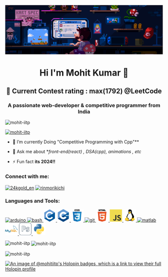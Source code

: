 </hr>  
<div>
<img src="./img/mohit.gif" width:1000px height:300px >
</div>
<h1 align="center">Hi I'm Mohit Kumar 🚀</h1>
<h2 align="center" "> 🔭 Current Contest rating : max(1792) @LeetCode</h2>
</hr>
<h3 align="center">A passionate web-developer & competitive programmer from India</h3>



<p align="left"> <img src="https://komarev.com/ghpvc/?username=mohit-iitp&label=Profile%20views&color=b1bc62&style=flat" alt="mohit-iitp" /> </p>

<p align="left"> <a href="https://github.com/ryo-ma/github-profile-trophy"><img src="https://github-profile-trophy.vercel.app/?username=mohit-iitp" alt="mohit-iitp" /></a> </p>



- 🌱 I’m currently Doing "Competitive Programming with Cpp"**

- 💬 Ask me about **front-end(react) , DSA(cpp), animations , etc*

- ⚡ Fun fact **its 2024!!**

<h3 align="left">Connect with me:</h3>
<p align="left">
<a href="https://instagram.com/24kgold_en" target="blank"><img align="center" src="https://raw.githubusercontent.com/rahuldkjain/github-profile-readme-generator/master/src/images/icons/Social/instagram.svg" alt="24kgold_en" height="30" width="40" /></a>
<a href="https://www.leetcode.com/rinmorikichi" target="blank"><img align="center" src="https://raw.githubusercontent.com/rahuldkjain/github-profile-readme-generator/master/src/images/icons/Social/leet-code.svg" alt="rinmorikichi" height="30" width="40" /></a>
</p>

<h3 align="left">Languages and Tools:</h3>
<p align="left"> <a href="https://www.arduino.cc/" target="_blank" rel="noreferrer"> <img src="https://cdn.worldvectorlogo.com/logos/arduino-1.svg" alt="arduino" width="40" height="40"/> </a> <a href="https://www.gnu.org/software/bash/" target="_blank" rel="noreferrer"> <img src="https://www.vectorlogo.zone/logos/gnu_bash/gnu_bash-icon.svg" alt="bash" width="40" height="40"/> </a> <a href="https://www.cprogramming.com/" target="_blank" rel="noreferrer"> <img src="https://raw.githubusercontent.com/devicons/devicon/master/icons/c/c-original.svg" alt="c" width="40" height="40"/> </a> <a href="https://www.w3schools.com/cpp/" target="_blank" rel="noreferrer"> <img src="https://raw.githubusercontent.com/devicons/devicon/master/icons/cplusplus/cplusplus-original.svg" alt="cplusplus" width="40" height="40"/> </a> <a href="https://www.w3schools.com/css/" target="_blank" rel="noreferrer"> <img src="https://raw.githubusercontent.com/devicons/devicon/master/icons/css3/css3-original-wordmark.svg" alt="css3" width="40" height="40"/> </a> <a href="https://git-scm.com/" target="_blank" rel="noreferrer"> <img src="https://www.vectorlogo.zone/logos/git-scm/git-scm-icon.svg" alt="git" width="40" height="40"/> </a> <a href="https://www.w3.org/html/" target="_blank" rel="noreferrer"> <img src="https://raw.githubusercontent.com/devicons/devicon/master/icons/html5/html5-original-wordmark.svg" alt="html5" width="40" height="40"/> </a> <a href="https://developer.mozilla.org/en-US/docs/Web/JavaScript" target="_blank" rel="noreferrer"> <img src="https://raw.githubusercontent.com/devicons/devicon/master/icons/javascript/javascript-original.svg" alt="javascript" width="40" height="40"/> </a> <a href="https://www.linux.org/" target="_blank" rel="noreferrer"> <img src="https://raw.githubusercontent.com/devicons/devicon/master/icons/linux/linux-original.svg" alt="linux" width="40" height="40"/> </a> <a href="https://www.mathworks.com/" target="_blank" rel="noreferrer"> <img src="https://upload.wikimedia.org/wikipedia/commons/2/21/Matlab_Logo.png" alt="matlab" width="40" height="40"/> </a> <a href="https://www.mysql.com/" target="_blank" rel="noreferrer"> <img src="https://raw.githubusercontent.com/devicons/devicon/master/icons/mysql/mysql-original-wordmark.svg" alt="mysql" width="40" height="40"/> </a> <a href="https://www.photoshop.com/en" target="_blank" rel="noreferrer"> <img src="https://raw.githubusercontent.com/devicons/devicon/master/icons/photoshop/photoshop-line.svg" alt="photoshop" width="40" height="40"/> </a> <a href="https://www.python.org" target="_blank" rel="noreferrer"> <img src="https://raw.githubusercontent.com/devicons/devicon/master/icons/python/python-original.svg" alt="python" width="40" height="40"/> </a> </p>

<p><img align="left" src="https://github-readme-stats.vercel.app/api/top-langs?username=mohit-iitp&show_icons=true&theme=tokyonight&locale=en&layout=compact" alt="mohit-iitp" /></p>

<p>&nbsp;<img align="center" src="https://github-readme-stats.vercel.app/api?username=mohit-iitp&show_icons=true&theme=tokyonight&locale=en" alt="mohit-iitp" /></p>

<p><img align="center" src="https://github-readme-streak-stats.herokuapp.com/?user=mohit-iitp&theme=dark" alt="mohit-iitp" /></p>

[![An image of @mohitiitp's Holopin badges, which is a link to view their full Holopin profile](https://holopin.me/mohitiitp)](https://holopin.io/@mohitiitp)
